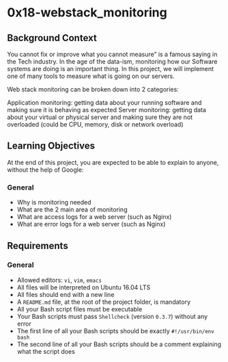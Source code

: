 # 0x18-webstack_monitoring

## Background Context
You cannot fix or improve what you cannot measure” is a famous saying in the Tech industry. In the age of the data-ism, monitoring how our Software systems are doing is an important thing. In this project, we will implement one of many tools to measure what is going on our servers.

Web stack monitoring can be broken down into 2 categories:

Application monitoring: getting data about your running software and making sure it is behaving as expected
Server monitoring: getting data about your virtual or physical server and making sure they are not overloaded (could be CPU, memory, disk or network overload)

## Learning Objectives
At the end of this project, you are expected to be able to explain to anyone, without the help of Google:
### General
* Why is monitoring needed
* What are the 2 main area of monitoring
* What are access logs for a web server (such as Nginx)
* What are error logs for a web server (such as Nginx)

## Requirements
### General
* Allowed editors: `vi`, `vim`, `emacs`
* All files will be interpreted on Ubuntu 16.04 LTS
* All files should end with a new line
* A `README.md` file, at the root of the project folder, is mandatory
* All your Bash script files must be executable
* Your Bash scripts must pass `Shellcheck` (version `0.3.7`) without any error
* The first line of all your Bash scripts should be exactly `#!/usr/bin/env bash`
* The second line of all your Bash scripts should be a comment explaining what the script does
